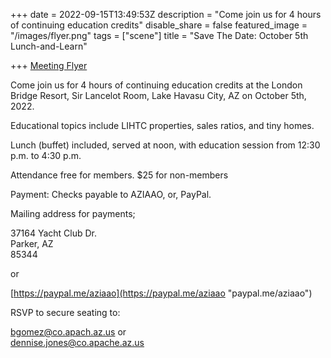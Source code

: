 +++
date = 2022-09-15T13:49:53Z
description = "Come join us for 4 hours of continuing education credits"
disable_share = false
featured_image = "/images/flyer.png"
tags = ["scene"]
title = "Save The Date: October 5th Lunch-and-Learn"

+++
[Meeting Flyer](/images/FLYER.pdf)

Come join us for 4 hours of continuing education credits at the London Bridge Resort, Sir Lancelot Room, Lake Havasu City, AZ on October 5th, 2022.

Educational topics include LIHTC properties, sales ratios, and tiny homes.

Lunch (buffet) included, served at noon, with education session from 12:30 p.m. to 4:30 p.m.

Attendance free for members.  $25 for non-members

Payment: Checks payable to AZIAAO, or, PayPal.

Mailing address for payments;

37164 Yacht Club Dr.  
Parker, AZ  
85344

or

[https://paypal.me/aziaao](https://paypal.me/aziaao "paypal.me/aziaao")

RSVP to secure seating to:

[bgomez@co.apach.az.us](mailto:bgomez@co.apach.az.us "bgomez@co.apach.az.us")  or  
[dennise.jones@co.apache.az.us](mailto:dennise.jones@co.apache.az.us "dennise.jones@co.apache.az.us")